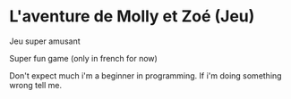 # L'aventure de Molly et Zoé (Jeu)
Jeu super amusant


Super fun game (only in french for now)

Don't expect much i'm a beginner in programming. If i'm doing something wrong tell me.
